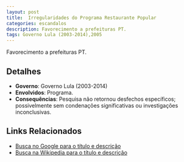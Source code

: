 ```yaml
---
layout: post
title:  Irregularidades do Programa Restaurante Popular
categories: escandalos
description: Favorecimento a prefeituras PT.
tags: Governo Lula (2003-2014),2005
---
```


Favorecimento a prefeituras PT.

## Detalhes
- **Governo**: Governo Lula (2003-2014)
- **Envolvidos**: Programa.
- **Consequências**: Pesquisa não retornou desfechos específicos; possivelmente sem condenações significativas ou investigações inconclusivas.

## Links Relacionados
- [Busca no Google para o título e descrição](https://www.google.com/search?q=Irregularidades%20do%20Programa%20Restaurante%20Popular%20Favorecimento%20a%20prefeituras%20PT.%20Governo%20Lula%20%282003-2014%29)
- [Busca na Wikipedia para o título e descrição](https://en.wikipedia.org/w/index.php?search=Irregularidades%20do%20Programa%20Restaurante%20Popular%20Favorecimento%20a%20prefeituras%20PT.%20Governo%20Lula%20%282003-2014%29)

